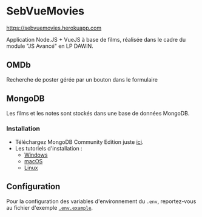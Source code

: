 # SebVueMovies

https://sebvuemovies.herokuapp.com


Application Node.JS + VueJS à base de films, réalisée dans le cadre du module "JS Avancé" en LP DAWIN.

## OMDb

Recherche de poster gérée par un bouton dans le formulaire

## MongoDB

Les films et les notes sont stockés dans une base de données MongoDB.

### Installation

- Téléchargez MongoDB Community Edition juste [ici](https://www.mongodb.com/download-center/community).
- Les tutoriels d'installation :
  - [Windows](https://docs.mongodb.com/manual/tutorial/install-mongodb-on-windows/)
  - [macOS](https://docs.mongodb.com/manual/tutorial/install-mongodb-on-os-x/)
  - [Linux](https://docs.mongodb.com/manual/administration/install-on-linux/)

## Configuration

Pour la configuration des variables d'environnement du `.env`, reportez-vous au fichier d'exemple [`.env.example`](https://github.com/SebouChu/SebVueMovies/blob/master/.env.example).